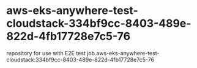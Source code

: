 # aws-eks-anywhere-test-cloudstack-334bf9cc-8403-489e-822d-4fb17728e7c5-76
repository for use with E2E test job aws-eks-anywhere-test-cloudstack:334bf9cc-8403-489e-822d-4fb17728e7c5-76
